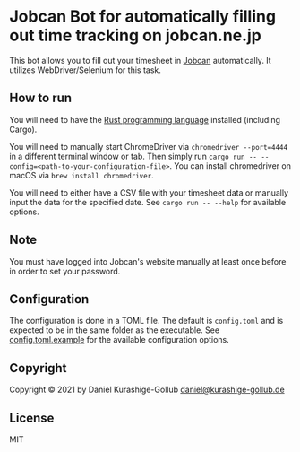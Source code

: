 # Jobcan Bot for automatically filling out time tracking on jobcan.ne.jp

This bot allows you to fill out your timesheet in [Jobcan](https://jobcan.ne.jp/) automatically.
It utilizes WebDriver/Selenium for this task.

## How to run

You will need to have the [Rust programming language](https://www.rust-lang.org/) installed (including Cargo).

You will need to manually start ChromeDriver via `chromedriver --port=4444` in a different terminal window or tab.
Then simply run `cargo run -- --config=<path-to-your-configuration-file>`. You can install chromedriver on macOS
via `brew install chromedriver`.

You will need to either have a CSV file with your timesheet data or manually input the data for the specified date.
See `cargo run -- --help` for available options.

## Note

You must have logged into Jobcan's website manually at least once before in order to set your password.

## Configuration

The configuration is done in a TOML file. The default is `config.toml` and is expected to be in the same folder as the executable. See [config.toml.example](config.toml.example) for the available configuration options.

## Copyright

Copyright ©️ 2021 by Daniel Kurashige-Gollub <daniel@kurashige-gollub.de>

## License

MIT
